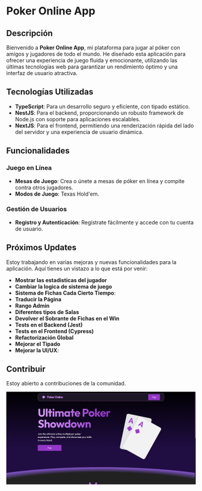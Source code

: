 # Poker Online App

## Descripción

Bienvenido a **Poker Online App**, mi plataforma para jugar al póker con amigos y jugadores de todo el mundo. He diseñado esta aplicación para ofrecer una experiencia de juego fluida y emocionante, utilizando las últimas tecnologías web para garantizar un rendimiento óptimo y una interfaz de usuario atractiva.

## Tecnologías Utilizadas

- **TypeScript**: Para un desarrollo seguro y eficiente, con tipado estático.
- **NestJS**: Para el backend, proporcionando un robusto framework de Node.js con soporte para aplicaciones escalables.
- **NextJS**: Para el frontend, permitiendo una renderización rápida del lado del servidor y una experiencia de usuario dinámica.

## Funcionalidades

### Juego en Línea

- **Mesas de Juego**: Crea o únete a mesas de póker en línea y compite contra otros jugadores.
- **Modos de Juego**: Texas Hold'em.

### Gestión de Usuarios

- **Registro y Autenticación**: Regístrate fácilmente y accede con tu cuenta de usuario.

## Próximos Updates

Estoy trabajando en varias mejoras y nuevas funcionalidades para la aplicación. Aquí tienes un vistazo a lo que está por venir:

- **Mostrar las estadisticas del jugador**
- **Cambiar la logica de sistema de juego**
- **Sistema de Fichas Cada Cierto Tiempo**:
- **Traducir la Página**
- **Rango Admin**
- **Diferentes tipos de Salas**
- **Devolver el Sobrante de Fichas en el Win**
- **Tests en el Backend (Jest)**
- **Tests en el Frontend (Cypress)**
- **Refactorización Global**
- **Mejorar el Tipado**
- **Mejorar la UI/UX**:

## Contribuir

Estoy abierto a contribuciones de la comunidad.

![Screenshot 1](./client/public/screenshots/1.png)

